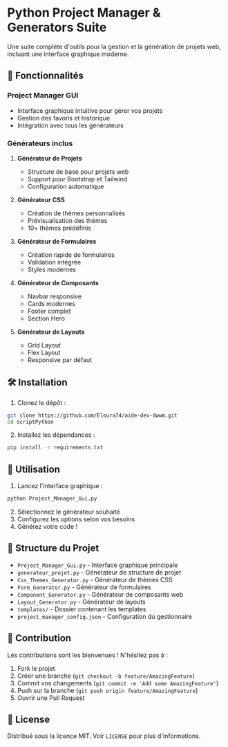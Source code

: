 # Python Project Manager & Generators Suite

Une suite complète d'outils pour la gestion et la génération de projets web, incluant une interface graphique moderne.

## 🚀 Fonctionnalités

### Project Manager GUI
- Interface graphique intuitive pour gérer vos projets
- Gestion des favoris et historique
- Intégration avec tous les générateurs

### Générateurs inclus
1. **Générateur de Projets**
   - Structure de base pour projets web
   - Support pour Bootstrap et Tailwind
   - Configuration automatique

2. **Générateur CSS**
   - Création de thèmes personnalisés
   - Prévisualisation des thèmes
   - 10+ thèmes prédéfinis

3. **Générateur de Formulaires**
   - Création rapide de formulaires
   - Validation intégrée
   - Styles modernes

4. **Générateur de Composants**
   - Navbar responsive
   - Cards modernes
   - Footer complet
   - Section Hero

5. **Générateur de Layouts**
   - Grid Layout
   - Flex Layout
   - Responsive par défaut

## 🛠️ Installation

1. Clonez le dépôt :
```bash
git clone https://github.com/Eloura74/aide-dev-dwwm.git
cd scriptPython
```

2. Installez les dépendances :
```bash
pip install -r requirements.txt
```

## 📖 Utilisation

1. Lancez l'interface graphique :
```bash
python Project_Manager_Gui.py
```

2. Sélectionnez le générateur souhaité
3. Configurez les options selon vos besoins
4. Générez votre code !

## 📁 Structure du Projet

- `Project_Manager_Gui.py` - Interface graphique principale
- `generateur_projet.py` - Générateur de structure de projet
- `Css_Themes_Generator.py` - Générateur de thèmes CSS
- `Form_Generator.py` - Générateur de formulaires
- `Component_Generator.py` - Générateur de composants web
- `Layout_Generator.py` - Générateur de layouts
- `templates/` - Dossier contenant les templates
- `project_manager_config.json` - Configuration du gestionnaire

## 🤝 Contribution

Les contributions sont les bienvenues ! N'hésitez pas à :
1. Fork le projet
2. Créer une branche (`git checkout -b feature/AmazingFeature`)
3. Commit vos changements (`git commit -m 'Add some AmazingFeature'`)
4. Push sur la branche (`git push origin feature/AmazingFeature`)
5. Ouvrir une Pull Request

## 📝 License

Distribué sous la licence MIT. Voir `LICENSE` pour plus d'informations.
